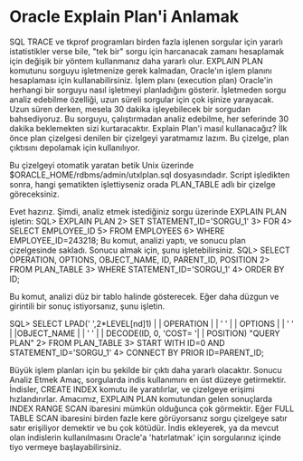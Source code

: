 # Oracle Explain Plan'i Anlamak

SQL TRACE ve tkprof programları birden fazla işlenen sorgular için
yararlı istatistikler verse bile, "tek bir" sorgu için harcanacak
zamanı hesaplamak için değişik bir yöntem kullanmanız daha yararlı
olur. EXPLAIN PLAN komutunu sorguyu işletmenize gerek kalmadan,
Oracle'ın işlem planını hesaplaması için kullanabilirsiniz. İşlem
planı (execution plan) Oracle'in herhangi bir sorguyu nasıl işletmeyi
planladığını gösterir.  İşletmeden sorgu analiz edebilme özelliği,
uzun süreli sorgular için çok işinize yarayacak. Uzun süren derken,
mesela 30 dakika işleyebilecek bir sorgudan bahsediyoruz. Bu sorguyu,
çalıştırmadan analiz edebilme, her seferinde 30 dakika beklemekten
sizi kurtaracaktır.  Explain Plan'i masıl kullanacağız? İlk önce plan
çizelgesi denilen bir çizelgeyi yaratmamız lazım. Bu çizelge, plan
çıktısını depolamak için kullanılıyor.

Bu çizelgeyi otomatik yaratan betik Unix üzerinde
$ORACLE_HOME/rdbms/admin/utxlplan.sql dosyasındadır. Script işledikten
sonra, hangi şematikten işlettiyseniz orada PLAN_TABLE adlı bir
çizelge göreceksiniz.

Evet hazırız. Şimdi, analiz etmek istediğiniz sorgu üzerinde EXPLAIN
PLAN işletin: SQL> EXPLAIN PLAN 2> SET STATEMENT_ID='SORGU_1' 3> FOR
4> SELECT EMPLOYEE_ID 5> FROM EMPLOYEES 6> WHERE EMPLOYEE_ID=243218;
Bu komut, analizi yaptı, ve sonucu plan çizelgesinde sakladı. Sonucu
almak için, şunu işletebilirsiniz.  SQL> SELECT OPERATION, OPTIONS,
OBJECT_NAME, ID, PARENT_ID, POSITION 2> FROM PLAN_TABLE 3> WHERE
STATEMENT_ID='SORGU_1' 4> ORDER BY ID;

Bu komut, analizi düz bir tablo halinde gösterecek. Eğer daha düzgun
ve girintili bir sonuç istiyorsanız, şunu işletin.

SQL> SELECT LPAD(' ',2*LEVEL[nd]1) | | OPERATION | | ' ' | | OPTIONS |
| ' ' | |OBJECT_NAME | | ' ' | | DECODE(ID, 0, 'COST= '| | POSITION)
"QUERY PLAN" 2> FROM PLAN_TABLE 3> START WITH ID=0 AND
STATEMENT_ID='SORGU_1' 4> CONNECT BY PRIOR ID=PARENT_ID;

Büyük işlem planları için bu şekilde bir çıktı daha yararlı olacaktır.
Sonucu Analiz Etmek Amaç, sorgularda indis kullanımını en üst düzeye
getirmektir. İndisler, CREATE INDEX komutu ile yaratılırlar, ve
çizelgeye erişimi hızlandırırlar. Amacımız, EXPLAIN PLAN komutundan
gelen sonuçlarda INDEX RANGE SCAN ibaresini mümkün olduğunca çok
görmektir. Eğer FULL TABLE SCAN ibaresini birden fazle kere
görüyorsanız sorgu çizelgeye satır satır erişiliyor demektir ve bu çok
kötüdür. İndis ekleyerek, ya da mevcut olan indislerin kullanılmasını
Oracle'a 'hatırlatmak' için sorgularınız içinde tiyo vermeye
başlayabilirsiniz.




